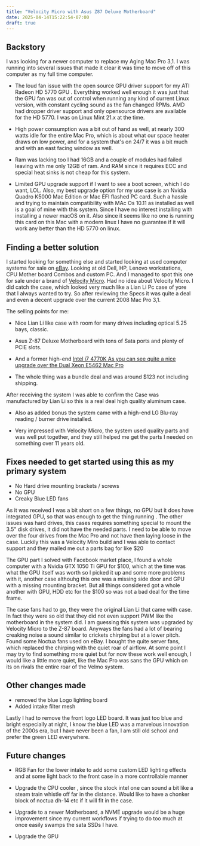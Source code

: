 ```yaml
---
title: "Velocity Micro with Asus Z87 Deluxe Motherboard"
date: 2025-04-14T15:22:54-07:00
draft: true
---
```


## Backstory

I was looking for a newer computer to replace my Aging Mac Pro 3,1. I was running into several issues that made it clear it was time to move off of this computer as my full time computer.

- The loud fan issue with the open source GPU driver support for my ATI Radeon HD 5770 GPU . Everything worked well enough it was just that  the GPU fan was out of control when running any kind of current Linux version, with constant cycling sound as the fan changed RPMs.  AMD had dropper driver support and only opensource drivers are available for the HD 5770. I was on Linux Mint 21.x at the time. 

- High power consumption was a bit out of hand as well, at nearly 300 watts idle for the entire Mac Pro, which is about what our space heater draws on low power, and for a system that's on 24/7 it was a bit much and with an east facing window as well.

- Ram was lacking too I had 16GB and a couple of modules had failed leaving with me only 12GB of ram. And RAM since it requires ECC and special heat sinks is not cheap for this system.

- Limited GPU upgrade support if I want to see a boot screen, which I do want, LOL. Also, my best upgrade option for my use case is an Nvidia Quadro K5000 Mac Edition or  Mac EFI flashed PC card. Such a hassle and trying to maintain compatibility with MAc Os 10.11 as installed as well is a goal of mine with this system. Since I have no interest installing with installing a newer macOS  on it. Also since it seems like no one is running this card on this Mac with a modern linux I have no guarantee if it will work any better than the HD 5770 on linux. 

## Finding a better solution

I started looking for something else and started looking at used computer systems  for sale on [eBay](https://www.ebay.com). Looking at old Dell, HP, Lenovo workstations, CPU Mother board Combos and custom PC.  And I managed to spot this one for sale under a brand of  [Velocity Micro](https://velocitymicro.com/). Had no idea  about Velocity Micro. I did catch the case, which looked very much like a Lian Li Pc case of yore that I always wanted to try. So after reviewing the Specs it was quite a deal and even a decent upgrade over the current 2008 Mac Pro 3,1.  

The selling points for me:

- Nice Lian Li like case with room for many drives including optical  5.25 bays, classic.

- Asus Z-87 Deluxe Motherboard with tons of Sata ports and plenty of PCIE slots.

- And a former high-end [Intel i7 4770K As you can see quite a nice upgrade over the Dual Xeon E5462 Mac Pro](https://www.cpubenchmark.net/compare/1919vs1237.2/Intel-i7-4770K-vs-Intel-Xeon-E5462)

- The whole thing was a bundle deal and was around $123 not including shipping.

After receiving the system I was able to confirm the Case was manufactured by Lian Li so this is a real deal high quality aluminum case.

- Also as added bonus the system came with a high-end LG Blu-ray reading / burner drive installed. 

- Very impressed with Velocity Micro, the system used quality parts and was well put together, and they still helped me get the parts I needed on something over 11 years old.

## Fixes needed to get started using this as my primary system

-  No Hard drive mounting brackets / screws
- No GPU
- Creaky Blue LED fans


As it was received I was a bit short on a few things, no GPU but it does have integrated GPU, so that was enough to get the thing running . The other  issues was hard drives, this cases requires something special to mount the 3.5" disk drives, it did not have the needed parts. I need to be able to move over the four drives from the Mac Pro and not have then laying loose in the case. Luckily this was a Velocity Miro build and I was able to contact support and they mailed me out a parts bag for like $20

The GPU part I solved with Facebook market place, I found a whole computer with a Nvidia GTX 1050 Ti GPU for $100, which at the time was what the GPU itself was worth so I picked it up and some more problems with it, another case althouhg this one was a missing side door and GPU with a missing mounting bracket. But all things considered got a whole another with GPU, HDD etc for the $100 so was not a bad deal for the time frame.

The case fans had to go, they were the original Lian Li that came with case.  In fact they were so old that they did not even support PWM like the motherboard in the system did. I am guessing this system was upgraded by Velocity Micro to the Z-87 board. Anyways the fans had a lot of bearing creaking noise a sound similar to crickets chirping but at a lower pitch. Found some Noctua fans used on eBay. I bought the quite server fans, which replaced the chirping with the quiet roar of airflow. At some point I may try to find something more quiet but for now these work well enough, I would like a little more quiet, like the Mac Pro was sans the GPU which on its on rivals the entire roar of the Velmo system.


## Other changes made

- removed the blue Logo lighting board
- Added intake filter mesh

Lastly I had to remove the front logo LED board. It was just too blue  and bright especially at night, I know the blue LED was a marvelous innovation of the 2000s era, but I have never been a fan, I am still old school and prefer the green LED everywhere.

## Future changes

- RGB Fan for the lower intake to add some custom LED lighting effects and at some light back to the front case in a more controllable manner

- Upgrade the CPU cooler , since the stock intel one can sound a bit like a steam train whistle off far in the distance. Would like to have a chonker block of noctua dh-14 etc if it will fit in the case.

- Upgrade to a newer Motherboard, a NVME upgrade would be a huge improvement since my current workflows if trying to do too much at once easily swamps the sata SSDs I have.

- Upgrade the GPU
